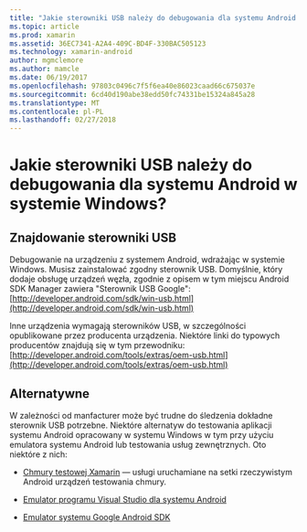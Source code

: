 ```yaml
---
title: "Jakie sterowniki USB należy do debugowania dla systemu Android w systemie Windows?"
ms.topic: article
ms.prod: xamarin
ms.assetid: 36EC7341-A2A4-409C-BD4F-330BAC505123
ms.technology: xamarin-android
author: mgmclemore
ms.author: mamcle
ms.date: 06/19/2017
ms.openlocfilehash: 97803c0496c7f5f6ea40e86023caad66c675037e
ms.sourcegitcommit: 6cd40d190abe38edd50fc74331be15324a845a28
ms.translationtype: MT
ms.contentlocale: pl-PL
ms.lasthandoff: 02/27/2018
---
```

# <a name="what-usb-drivers-do-i-need-to-debug-android-on-windows"></a>Jakie sterowniki USB należy do debugowania dla systemu Android w systemie Windows?

## <a name="finding-usb-drivers"></a>Znajdowanie sterowniki USB

Debugowanie na urządzeniu z systemem Android, wdrażając w systemie Windows. Musisz zainstalować zgodny sterownik USB. Domyślnie, który dodaje obsługę urządzeń węzła, zgodnie z opisem w tym miejscu Android SDK Manager zawiera "Sterownik USB Google": [http://developer.android.com/sdk/win-usb.html](http://developer.android.com/sdk/win-usb.html)

Inne urządzenia wymagają sterowników USB, w szczególności opublikowane przez producenta urządzenia. Niektóre linki do typowych producentów znajdują się w tym przewodniku: [http://developer.android.com/tools/extras/oem-usb.html](http://developer.android.com/tools/extras/oem-usb.html)

## <a name="alternatives"></a>Alternatywne

W zależności od manfacturer może być trudne do śledzenia dokładne sterownik USB potrzebne. Niektóre alternatyw do testowania aplikacji systemu Android opracowany w systemu Windows w tym przy użyciu emulatora systemu Android lub testowania usług zewnętrznych. Oto niektóre z nich:

- [Chmury testowej Xamarin](https://xamarin.com/test-cloud) — usługi uruchamiane na setki rzeczywistym Android urządzeń testowania chmury.

- [Emulator programu Visual Studio dla systemu Android](https://www.visualstudio.com/en-us/features/msft-android-emulator-vs.aspx)

- [Emulator systemu Google Android SDK](~/android/deploy-test/debugging/android-sdk-emulator/index.md)

